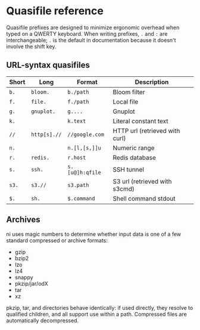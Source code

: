 # Quasifile reference
Quasifile prefixes are designed to minimize ergonomic overhead when typed on a
QWERTY keyboard. When writing prefixes, `.` and `:` are interchangeable; `.` is
the default in documentation because it doesn't involve the shift key.

## URL-syntax quasifiles
Short   | Long          | Format          | Description
--------|---------------|-----------------|------------
`b.`    | `bloom.`      | `b./path`       | Bloom filter
`f.`    | `file.`       | `f./path`       | Local file
`g.`    | `gnuplot.`    | `g....`         | Gnuplot
`k.`    |               | `k.text`        | Literal constant text
`//`    | `http[s].//`  | `//google.com`  | HTTP url (retrieved with curl)
`n.`    |               | `n.[l,[s,]]u`   | Numeric range
`r.`    | `redis.`      | `r.host`        | Redis database
`s.`    | `ssh.`        | `s.[u@]h:qfile` | SSH tunnel
`s3.`   | `s3.//`       | `s3.path`       | S3 url (retrieved with s3cmd)
`$.`    | `sh.`         | `$.command`     | Shell command stdout

## Archives
ni uses magic numbers to determine whether input data is one of a few standard
compressed or archive formats:

- gzip
- bzip2
- lzo
- lz4
- snappy
- pkzip/jar/odX
- tar
- xz

pkzip, tar, and directories behave identically: if used directly, they resolve
to qualified children, and all support use within a path. Compressed files are
automatically decompressed.

